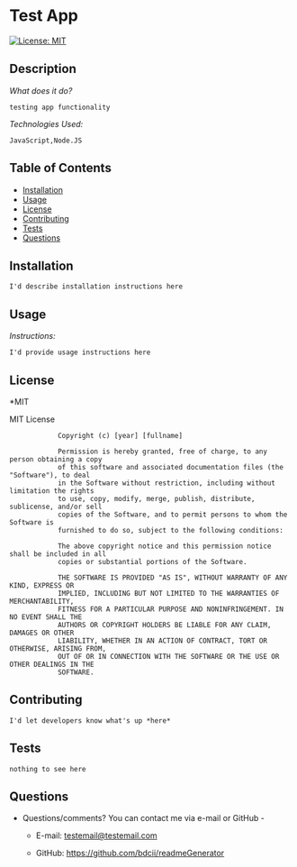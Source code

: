 # Test App
[![License: MIT](https://img.shields.io/badge/License-MIT-yellow.svg)](https://opensource.org/licenses/MIT)

## Description
        
*What does it do?*
        
    testing app functionality
             
*Technologies Used:*
        
    JavaScript,Node.JS
        
        
## Table of Contents
        
* [Installation](#installation)
* [Usage](#usage)
* [License](#license)
* [Contributing](#contributing)
* [Tests](#tests)
* [Questions](#questions)
        
        
        
## Installation
        
    I'd describe installation instructions here
        
        
        
## Usage
        
*Instructions:*
        
    I'd provide usage instructions here
        
        
## License
*MIT

MIT License

                Copyright (c) [year] [fullname]
                
                Permission is hereby granted, free of charge, to any person obtaining a copy
                of this software and associated documentation files (the "Software"), to deal
                in the Software without restriction, including without limitation the rights
                to use, copy, modify, merge, publish, distribute, sublicense, and/or sell
                copies of the Software, and to permit persons to whom the Software is
                furnished to do so, subject to the following conditions:
                
                The above copyright notice and this permission notice shall be included in all
                copies or substantial portions of the Software.
                
                THE SOFTWARE IS PROVIDED "AS IS", WITHOUT WARRANTY OF ANY KIND, EXPRESS OR
                IMPLIED, INCLUDING BUT NOT LIMITED TO THE WARRANTIES OF MERCHANTABILITY,
                FITNESS FOR A PARTICULAR PURPOSE AND NONINFRINGEMENT. IN NO EVENT SHALL THE
                AUTHORS OR COPYRIGHT HOLDERS BE LIABLE FOR ANY CLAIM, DAMAGES OR OTHER
                LIABILITY, WHETHER IN AN ACTION OF CONTRACT, TORT OR OTHERWISE, ARISING FROM,
                OUT OF OR IN CONNECTION WITH THE SOFTWARE OR THE USE OR OTHER DEALINGS IN THE
                SOFTWARE.
        
        
        
## Contributing
        
    I'd let developers know what's up *here*
            
        
        
        
## Tests
        
    nothing to see here
        
        
## Questions
        
* Questions/comments?  You can contact me via e-mail or GitHub -
        
    * E-mail:  testemail@testemail.com
        
    * GitHub: https://github.com/bdcii/readmeGenerator
  
  